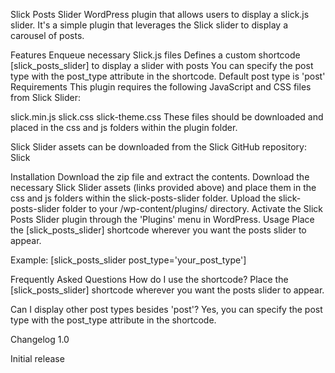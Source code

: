 Slick Posts Slider
WordPress plugin that allows users to display a slick.js slider. It's a simple plugin that leverages the Slick slider to display a carousel of posts.

Features
Enqueue necessary Slick.js files
Defines a custom shortcode [slick_posts_slider] to display a slider with posts
You can specify the post type with the post_type attribute in the shortcode. Default post type is 'post'
Requirements
This plugin requires the following JavaScript and CSS files from Slick Slider:

slick.min.js
slick.css
slick-theme.css
These files should be downloaded and placed in the css and js folders within the plugin folder.

Slick Slider assets can be downloaded from the Slick GitHub repository: Slick

Installation
Download the zip file and extract the contents.
Download the necessary Slick Slider assets (links provided above) and place them in the css and js folders within the slick-posts-slider folder.
Upload the slick-posts-slider folder to your /wp-content/plugins/ directory.
Activate the Slick Posts Slider plugin through the 'Plugins' menu in WordPress.
Usage
Place the [slick_posts_slider] shortcode wherever you want the posts slider to appear.

Example: [slick_posts_slider post_type='your_post_type']

Frequently Asked Questions
How do I use the shortcode?
Place the [slick_posts_slider] shortcode wherever you want the posts slider to appear.

Can I display other post types besides 'post'?
Yes, you can specify the post type with the post_type attribute in the shortcode.

Changelog
1.0

Initial release
